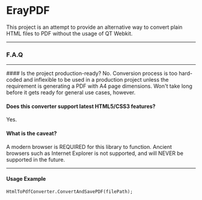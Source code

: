# ErayPDF
This project is an attempt to provide an alternative way to convert plain HTML files to PDF without the usage of QT Webkit.
<hr>

### F.A.Q

<hr>
#### Is the project production-ready?
No. Conversion process is too hard-coded and inflexible to be used in a production project unless the requirement is generating a PDF with A4 page dimensions. Won't take long before it gets ready for general use cases, however.

#### Does this converter support latest HTML5/CSS3 features?
Yes.
#### What is the caveat?
A modern browser is REQUIRED for this library to function. Ancient browsers such as Internet Explorer is not supported, and will NEVER be supported in the future.
<hr>

#### Usage Example
```
HtmlToPdfConverter.ConvertAndSavePDF(filePath);
```